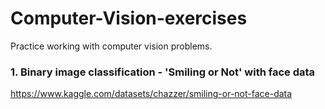 # Computer-Vision-exercises
Practice working with computer vision problems.

### 1. Binary image classification - 'Smiling or Not' with face data 
https://www.kaggle.com/datasets/chazzer/smiling-or-not-face-data


